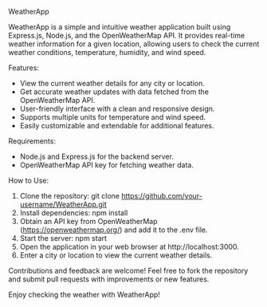 WeatherApp

WeatherApp is a simple and intuitive weather application built using Express.js, Node.js, and the OpenWeatherMap API. It provides real-time weather information for a given location, allowing users to check the current weather conditions, temperature, humidity, and wind speed.

Features:
- View the current weather details for any city or location.
- Get accurate weather updates with data fetched from the OpenWeatherMap API.
- User-friendly interface with a clean and responsive design.
- Supports multiple units for temperature and wind speed.
- Easily customizable and extendable for additional features.

Requirements:
- Node.js and Express.js for the backend server.
- OpenWeatherMap API key for fetching weather data.

How to Use:
1. Clone the repository: git clone https://github.com/your-username/WeatherApp.git
2. Install dependencies: npm install
3. Obtain an API key from OpenWeatherMap (https://openweathermap.org/) and add it to the .env file.
4. Start the server: npm start
5. Open the application in your web browser at http://localhost:3000.
6. Enter a city or location to view the current weather details.

Contributions and feedback are welcome! Feel free to fork the repository and submit pull requests with improvements or new features.

Enjoy checking the weather with WeatherApp!
